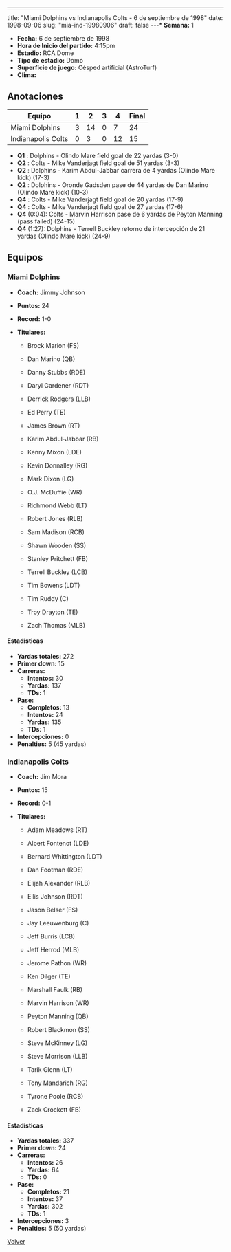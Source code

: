 ---
title: "Miami Dolphins vs Indianapolis Colts - 6 de septiembre de 1998"
date: 1998-09-06
slug: "mia-ind-19980906"
draft: false
---* **Semana:** 1
* **Fecha:** 6 de septiembre de 1998
* **Hora de Inicio del partido:** 4:15pm
* **Estadio:** RCA Dome
* **Tipo de estadio:** Domo
* **Superficie de juego:** Césped artificial (AstroTurf)
* **Clima:** 




## Anotaciones
| Equipo | 1 | 2 | 3 | 4 | Final |
|--------|---|---|---|---|-------|
| Miami Dolphins  | 3 | 14 | 0 | 7  | 24 |
| Indianapolis Colts  | 0 | 3 | 0 | 12  | 15 |
* **Q1** : Dolphins - Olindo Mare field goal de 22 yardas (3-0)
* **Q2** : Colts - Mike Vanderjagt field goal de 51 yardas (3-3)
* **Q2** : Dolphins - Karim Abdul-Jabbar carrera de 4 yardas (Olindo Mare kick) (17-3)
* **Q2** : Dolphins - Oronde Gadsden pase de 44 yardas de Dan Marino (Olindo Mare kick) (10-3)
* **Q4** : Colts - Mike Vanderjagt field goal de 20 yardas (17-9)
* **Q4** : Colts - Mike Vanderjagt field goal de 27 yardas (17-6)
* **Q4** (0:04): Colts - Marvin Harrison pase de 6 yardas de Peyton Manning (pass failed) (24-15)
* **Q4** (1:27): Dolphins - Terrell Buckley retorno de intercepción de 21 yardas (Olindo Mare kick) (24-9)


## Equipos


### Miami Dolphins
* **Coach:** Jimmy Johnson
* **Puntos:** 24
* **Record:** 1-0
* **Titulares:** 

  * Brock Marion (FS) 

  * Dan Marino (QB) 

  * Danny Stubbs (RDE) 

  * Daryl Gardener (RDT) 

  * Derrick Rodgers (LLB) 

  * Ed Perry (TE) 

  * James Brown (RT) 

  * Karim Abdul-Jabbar (RB) 

  * Kenny Mixon (LDE) 

  * Kevin Donnalley (RG) 

  * Mark Dixon (LG) 

  * O.J. McDuffie (WR) 

  * Richmond Webb (LT) 

  * Robert Jones (RLB) 

  * Sam Madison (RCB) 

  * Shawn Wooden (SS) 

  * Stanley Pritchett (FB) 

  * Terrell Buckley (LCB) 

  * Tim Bowens (LDT) 

  * Tim Ruddy (C) 

  * Troy Drayton (TE) 

  * Zach Thomas (MLB) 

#### Estadísticas
* **Yardas totales:** 272
* **Primer down:** 15
* **Carreras:**
  * **Intentos:** 30
  * **Yardas:** 137
  * **TDs:** 1
* **Pase:**
  * **Completos:** 13
  * **Intentos:** 24
  * **Yardas:** 135
  * **TDs:** 1
* **Intercepciones:** 0
* **Penalties:** 5 (45 yardas)

### Indianapolis Colts
* **Coach:** Jim Mora
* **Puntos:** 15
* **Record:** 0-1
* **Titulares:** 

  * Adam Meadows (RT) 

  * Albert Fontenot (LDE) 

  * Bernard Whittington (LDT) 

  * Dan Footman (RDE) 

  * Elijah Alexander (RLB) 

  * Ellis Johnson (RDT) 

  * Jason Belser (FS) 

  * Jay Leeuwenburg (C) 

  * Jeff Burris (LCB) 

  * Jeff Herrod (MLB) 

  * Jerome Pathon (WR) 

  * Ken Dilger (TE) 

  * Marshall Faulk (RB) 

  * Marvin Harrison (WR) 

  * Peyton Manning (QB) 

  * Robert Blackmon (SS) 

  * Steve McKinney (LG) 

  * Steve Morrison (LLB) 

  * Tarik Glenn (LT) 

  * Tony Mandarich (RG) 

  * Tyrone Poole (RCB) 

  * Zack Crockett (FB) 

#### Estadísticas
* **Yardas totales:** 337
* **Primer down:** 24
* **Carreras:**
  * **Intentos:** 26
  * **Yardas:** 64
  * **TDs:** 0
* **Pase:**
  * **Completos:** 21
  * **Intentos:** 37
  * **Yardas:** 302
  * **TDs:** 1
* **Intercepciones:** 3
* **Penalties:** 5 (50 yardas)


[Volver](/historia/1998)
